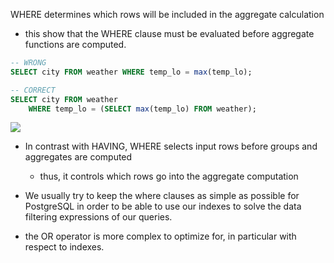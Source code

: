 
WHERE determines which rows will be included in the aggregate calculation
- this show that the WHERE clause must be evaluated before aggregate functions are computed.
```sql
-- WRONG
SELECT city FROM weather WHERE temp_lo = max(temp_lo);

-- CORRECT
SELECT city FROM weather
    WHERE temp_lo = (SELECT max(temp_lo) FROM weather);
```
![](/assets/images/2021-03-09-16-30-49.png)
- In contrast with HAVING, WHERE selects input rows before groups and aggregates are computed
	- thus, it controls which rows go into the aggregate computation

- We usually try to keep the where clauses as simple as possible for PostgreSQL in order to be able to use our indexes to solve the data filtering expressions of our queries.
- the OR operator is more complex to optimize for, in particular with respect to indexes.
